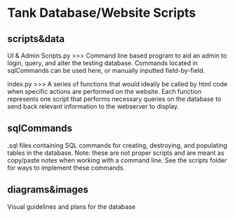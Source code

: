 # Tank Database/Website Scripts

## scripts&data
UI & Admin Scripts.py >>> Command line based program to aid an admin to login, query, and alter the testing database.
                          Commands located in sqlCommands can be used here, or manually inputted field-by-field.

index.py >>> A series of functions that would ideally be called by html code when specific actions are performed on the website.
             Each function represents one script that performs necessary queries on the database to send back relevant information
             to the webserver to display.

## sqlCommands

.sql files containing SQL commands for creating, destroying, and populating tables in the database.
Note: these are not proper scripts and are meant as copy/paste notes when working with a command line.
      See the scripts folder for ways to implement these commands.

## diagrams&images

Visual guidelines and plans for the database
